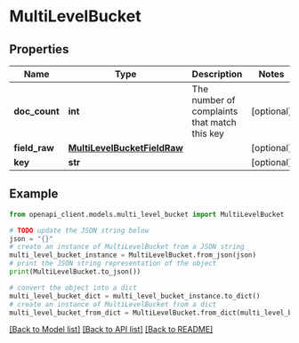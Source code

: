 # MultiLevelBucket


## Properties

Name | Type | Description | Notes
------------ | ------------- | ------------- | -------------
**doc_count** | **int** | The number of complaints that match this key | [optional] 
**field_raw** | [**MultiLevelBucketFieldRaw**](MultiLevelBucketFieldRaw.md) |  | [optional] 
**key** | **str** |  | [optional] 

## Example

```python
from openapi_client.models.multi_level_bucket import MultiLevelBucket

# TODO update the JSON string below
json = "{}"
# create an instance of MultiLevelBucket from a JSON string
multi_level_bucket_instance = MultiLevelBucket.from_json(json)
# print the JSON string representation of the object
print(MultiLevelBucket.to_json())

# convert the object into a dict
multi_level_bucket_dict = multi_level_bucket_instance.to_dict()
# create an instance of MultiLevelBucket from a dict
multi_level_bucket_from_dict = MultiLevelBucket.from_dict(multi_level_bucket_dict)
```
[[Back to Model list]](../README.md#documentation-for-models) [[Back to API list]](../README.md#documentation-for-api-endpoints) [[Back to README]](../README.md)


